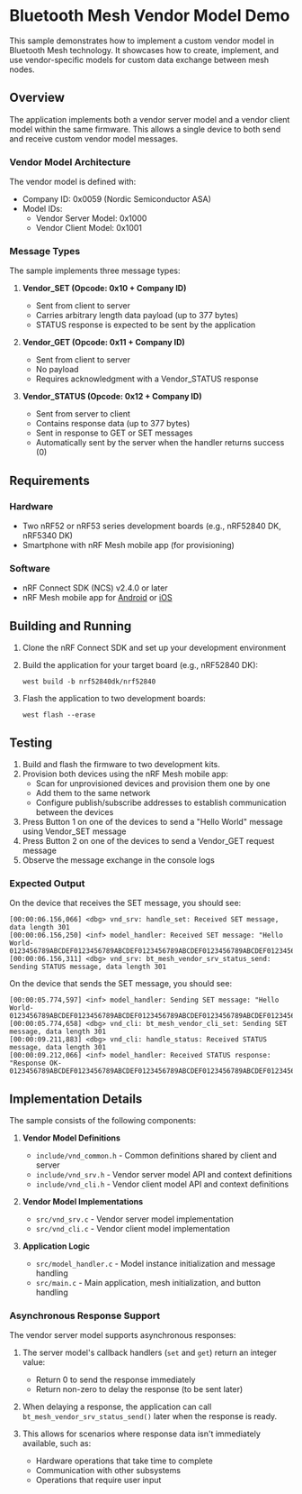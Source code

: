 # Bluetooth Mesh Vendor Model Demo

This sample demonstrates how to implement a custom vendor model in Bluetooth Mesh technology. It showcases how to create, implement, and use vendor-specific models for custom data exchange between mesh nodes.

## Overview

The application implements both a vendor server model and a vendor client model within the same firmware. This allows a single device to both send and receive custom vendor model messages.

### Vendor Model Architecture

The vendor model is defined with:
- Company ID: 0x0059 (Nordic Semiconductor ASA)
- Model IDs:
  - Vendor Server Model: 0x1000
  - Vendor Client Model: 0x1001

### Message Types

The sample implements three message types:

1. **Vendor_SET (Opcode: 0x10 + Company ID)**
   - Sent from client to server
   - Carries arbitrary length data payload (up to 377 bytes)
   - STATUS response is expected to be sent by the application

2. **Vendor_GET (Opcode: 0x11 + Company ID)**
   - Sent from client to server
   - No payload
   - Requires acknowledgment with a Vendor_STATUS response

3. **Vendor_STATUS (Opcode: 0x12 + Company ID)**
   - Sent from server to client
   - Contains response data (up to 377 bytes)
   - Sent in response to GET or SET messages
   - Automatically sent by the server when the handler returns success (0)

## Requirements

### Hardware

* Two nRF52 or nRF53 series development boards (e.g., nRF52840 DK, nRF5340 DK)
* Smartphone with nRF Mesh mobile app (for provisioning)

### Software

* nRF Connect SDK (NCS) v2.4.0 or later
* nRF Mesh mobile app for [Android](https://play.google.com/store/apps/details?id=no.nordicsemi.android.nrfmeshprovisioner) or [iOS](https://apps.apple.com/us/app/nrf-mesh/id1380726771)

## Building and Running

1. Clone the nRF Connect SDK and set up your development environment
2. Build the application for your target board (e.g., nRF52840 DK):

   ```
   west build -b nrf52840dk/nrf52840
   ```

3. Flash the application to two development boards:

   ```
   west flash --erase
   ```

## Testing

1. Build and flash the firmware to two development kits.
2. Provision both devices using the nRF Mesh mobile app:
   * Scan for unprovisioned devices and provision them one by one
   * Add them to the same network
   * Configure publish/subscribe addresses to establish communication between the devices
3. Press Button 1 on one of the devices to send a "Hello World" message using Vendor_SET message
4. Press Button 2 on one of the devices to send a Vendor_GET request message
5. Observe the message exchange in the console logs

### Expected Output

On the device that receives the SET message, you should see:

```
[00:00:06.156,066] <dbg> vnd_srv: handle_set: Received SET message, data length 301
[00:00:06.156,250] <inf> model_handler: Received SET message: "Hello World- 0123456789ABCDEF0123456789ABCDEF0123456789ABCDEF0123456789ABCDEF0123456789ABCDEF0123456789ABCDEF0123456789ABCDEF0123456789ABCDEF0123456789ABCDEF0123456789ABCDEF0123456789ABCDEF0123456789ABCDEF0123456789ABCDEF0123456789ABCDEF0123456789ABCDEF0123456789ABCDEF0123456789ABCDEF0123456789ABCDEF"
[00:00:06.156,311] <dbg> vnd_srv: bt_mesh_vendor_srv_status_send: Sending STATUS message, data length 301
```

On the device that sends the SET message, you should see:

```
[00:00:05.774,597] <inf> model_handler: Sending SET message: "Hello World- 0123456789ABCDEF0123456789ABCDEF0123456789ABCDEF0123456789ABCDEF0123456789ABCDEF0123456789ABCDEF0123456789ABCDEF0123456789ABCDEF0123456789ABCDEF0123456789ABCDEF0123456789ABCDEF0123456789ABCDEF0123456789ABCDEF0123456789ABCDEF0123456789ABCDEF0123456789ABCDEF0123456789ABCDEF0123456789ABCDEF"
[00:00:05.774,658] <dbg> vnd_cli: bt_mesh_vendor_cli_set: Sending SET message, data length 301
[00:00:09.211,883] <dbg> vnd_cli: handle_status: Received STATUS message, data length 301
[00:00:09.212,066] <inf> model_handler: Received STATUS response: "Response OK- 0123456789ABCDEF0123456789ABCDEF0123456789ABCDEF0123456789ABCDEF0123456789ABCDEF0123456789ABCDEF0123456789ABCDEF0123456789ABCDEF0123456789ABCDEF0123456789ABCDEF0123456789ABCDEF0123456789ABCDEF0123456789ABCDEF0123456789ABCDEF0123456789ABCDEF0123456789ABCDEF0123456789ABCDEF0123456789ABCDEF"
```

## Implementation Details

The sample consists of the following components:

1. **Vendor Model Definitions**
   * `include/vnd_common.h` - Common definitions shared by client and server
   * `include/vnd_srv.h` - Vendor server model API and context definitions
   * `include/vnd_cli.h` - Vendor client model API and context definitions

2. **Vendor Model Implementations**
   * `src/vnd_srv.c` - Vendor server model implementation
   * `src/vnd_cli.c` - Vendor client model implementation

3. **Application Logic**
   * `src/model_handler.c` - Model instance initialization and message handling
   * `src/main.c` - Main application, mesh initialization, and button handling

### Asynchronous Response Support

The vendor server model supports asynchronous responses:

1. The server model's callback handlers (`set` and `get`) return an integer value:
   * Return 0 to send the response immediately
   * Return non-zero to delay the response (to be sent later)

2. When delaying a response, the application can call `bt_mesh_vendor_srv_status_send()` later when the response is ready.

3. This allows for scenarios where response data isn't immediately available, such as:
   * Hardware operations that take time to complete
   * Communication with other subsystems
   * Operations that require user input
